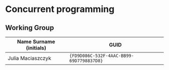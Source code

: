 # Concurrent programming

## Working Group

| Name Surname (initials) | GUID                                     |
| ----------------------- | ---------------------------------------- |
| Julia Maciaszczyk       | `{FD9D086C-532F-4AAC-BB99-69D7798837D8}` |
